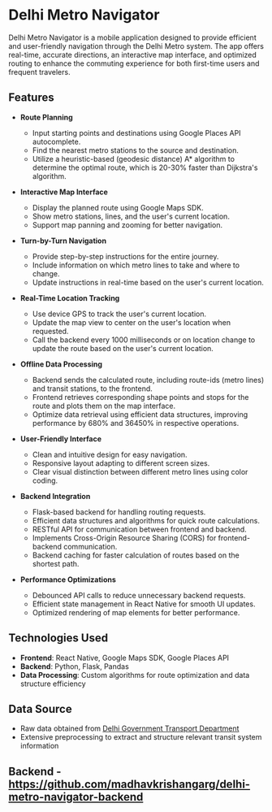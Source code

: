 # Delhi Metro Navigator

Delhi Metro Navigator is a mobile application designed to provide efficient and user-friendly navigation through the Delhi Metro system. The app offers real-time, accurate directions, an interactive map interface, and optimized routing to enhance the commuting experience for both first-time users and frequent travelers.

## Features

- **Route Planning**
  - Input starting points and destinations using Google Places API autocomplete.
  - Find the nearest metro stations to the source and destination.
  - Utilize a heuristic-based (geodesic distance) A* algorithm to determine the optimal route, which is 20-30% faster than Dijkstra's algorithm.

- **Interactive Map Interface**
  - Display the planned route using Google Maps SDK.
  - Show metro stations, lines, and the user's current location.
  - Support map panning and zooming for better navigation.

- **Turn-by-Turn Navigation**
  - Provide step-by-step instructions for the entire journey.
  - Include information on which metro lines to take and where to change.
  - Update instructions in real-time based on the user's current location.

- **Real-Time Location Tracking**
  - Use device GPS to track the user's current location.
  - Update the map view to center on the user's location when requested.
  - Call the backend every 1000 milliseconds or on location change to update the route based on the user's current location.

- **Offline Data Processing**
  - Backend sends the calculated route, including route-ids (metro lines) and transit stations, to the frontend.
  - Frontend retrieves corresponding shape points and stops for the route and plots them on the map interface.
  - Optimize data retrieval using efficient data structures, improving performance by 680% and 36450% in respective operations.

- **User-Friendly Interface**
  - Clean and intuitive design for easy navigation.
  - Responsive layout adapting to different screen sizes.
  - Clear visual distinction between different metro lines using color coding.

- **Backend Integration**
  - Flask-based backend for handling routing requests.
  - Efficient data structures and algorithms for quick route calculations.
  - RESTful API for communication between frontend and backend.
  - Implements Cross-Origin Resource Sharing (CORS) for frontend-backend communication.
  - Backend caching for faster calculation of routes based on the shortest path.

- **Performance Optimizations**
  - Debounced API calls to reduce unnecessary backend requests.
  - Efficient state management in React Native for smooth UI updates.
  - Optimized rendering of map elements for better performance.

## Technologies Used

- **Frontend**: React Native, Google Maps SDK, Google Places API
- **Backend**: Python, Flask, Pandas
- **Data Processing**: Custom algorithms for route optimization and data structure efficiency

## Data Source

- Raw data obtained from [Delhi Government Transport Department](https://otd.delhi.gov.in/)
- Extensive preprocessing to extract and structure relevant transit system information

## Backend - https://github.com/madhavkrishangarg/delhi-metro-navigator-backend

